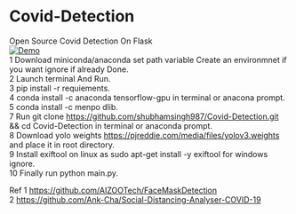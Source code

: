   
# Covid-Detection
Open Source Covid Detection On Flask<br>
[![Demo](https://i.imgur.com/qgfdm01.png)](https://www.youtube.com/watch?v=n-ejSFll6aQ)<br>
1 Download miniconda/anaconda set path variable Create an environmnet if you want ignore if already Done.<br>
2 Launch terminal And Run.<br>
3 pip install -r requiements.<br>
4 conda install -c anaconda tensorflow-gpu in terminal or anacona prompt.<br>
5 conda install -c menpo dlib.<br>
7 Run git clone https://github.com/shubhamsingh987/Covid-Detection.git && cd Covid-Detection in terminal or anaconda prompt. <br>
8 Download yolo weights https://pjreddie.com/media/files/yolov3.weights and place it in root directory.<br>
9 Install exiftool on linux as sudo apt-get install -y exiftool for windows ignore.<br>
10 Finally run python main.py.<br>

Ref
1 https://github.com/AIZOOTech/FaceMaskDetection <br>
2 https://github.com/Ank-Cha/Social-Distancing-Analyser-COVID-19 <br>
